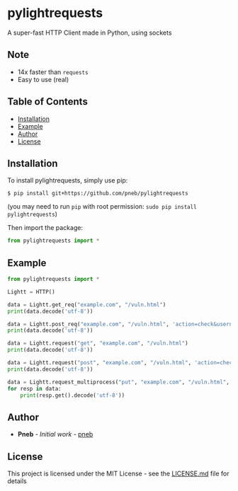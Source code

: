 # pylightrequests
A super-fast HTTP Client made in Python, using sockets

## Note

- 14x faster than `requests`
- Easy to use (real)

## Table of Contents
<a name="table-of-contents"></a>
* [Installation](#installation)
* [Example](#example)
* [Author](#author)
* [License](#license)

## Installation
<a name="installation"></a>

To install pylightrequests, simply use pip:

```
$ pip install git+https://github.com/pneb/pylightrequests
```
(you may need to run `pip` with root permission: `sudo pip install pylightrequests`)

Then import the package:
```python
from pylightrequests import *
```

## Example
<a name="example"></a>

```python
from pylightrequests import *

Lightt = HTTP()

data = Lightt.get_req("example.com", "/vuln.html")
print(data.decode('utf-8'))

data = Lightt.post_req("example.com", "/vuln.html", 'action=check&username=admin')
print(data.decode('utf-8'))

data = Lightt.request("get", "example.com", "/vuln.html")
print(data.decode('utf-8'))

data = Lightt.request("post", "example.com", "/vuln.html", 'action=check&username=admin')
print(data.decode('utf-8'))

data = Lightt.request_multiprocess("put", "example.com", "/vuln.html", "action=check&username=admin", process_count=1000)
for resp in data:
    print(resp.get().decode('utf-8'))
```



## Author
<a name="author"></a>

* **Pneb** - *Initial work* - [pneb](https://github.com/pneb)


## License
<a name="license"></a>

This project is licensed under the MIT License - see the [LICENSE.md](LICENSE.md) file for details
```
